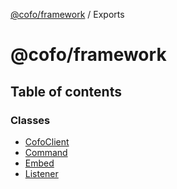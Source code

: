 [@cofo/framework](README.md) / Exports

# @cofo/framework

## Table of contents

### Classes

- [CofoClient](classes/CofoClient.md)
- [Command](classes/Command.md)
- [Embed](classes/Embed.md)
- [Listener](classes/Listener.md)
